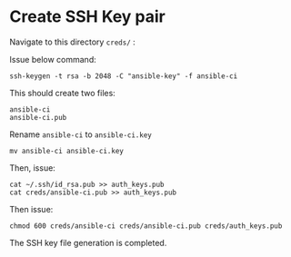 # Create SSH Key pair

Navigate to this directory `creds/` :

Issue below command:

```
ssh-keygen -t rsa -b 2048 -C "ansible-key" -f ansible-ci
```

This should create two files:

```
ansible-ci
ansible-ci.pub
```

Rename `ansible-ci` to `ansible-ci.key`

```
mv ansible-ci ansible-ci.key
```

Then, issue:

```
cat ~/.ssh/id_rsa.pub >> auth_keys.pub
cat creds/ansible-ci.pub >> auth_keys.pub
```

Then issue:

```
chmod 600 creds/ansible-ci creds/ansible-ci.pub creds/auth_keys.pub
```

The SSH key file generation is completed.
